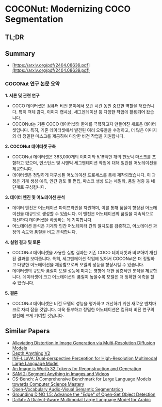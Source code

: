# COCONut: Modernizing COCO Segmentation
## TL;DR
## Summary
- [https://arxiv.org/pdf/2404.08639.pdf](https://arxiv.org/pdf/2404.08639.pdf)

### COCONut 연구 논문 요약

**1. 서론 및 관련 연구**
- COCO 데이터셋은 컴퓨터 비전 분야에서 오랜 시간 동안 중요한 역할을 해왔습니다. 특히 객체 감지, 이미지 캡셔닝, 세그멘테이션 등 다양한 작업에 활용되어 왔습니다.
- COCONut는 기존 COCO 데이터셋의 한계를 극복하고자 만들어진 새로운 데이터셋입니다. 특히, 기존 데이터셋에서 발견된 여러 오류들을 수정하고, 더 많은 이미지와 더 정밀한 마스크를 제공하여 다양한 비전 작업을 지원합니다.

**2. COCONut 데이터셋 구축**
- COCONut 데이터셋은 383,000개의 이미지와 5.18백만 개의 판노틱 마스크를 포함하고 있으며, 인스턴스 및 시맨틱 세그멘테이션 작업에 대해 일관된 어노테이션을 제공합니다.
- 데이터셋은 정밀하게 재구성된 어노테이션 프로세스를 통해 제작되었습니다. 이 과정은 기계 생성 예측, 인간 검토 및 편집, 마스크 생성 또는 세밀화, 품질 검증 등 네 단계로 구성됩니다.

**3. 데이터 엔진 및 어노테이션 분석**
- 데이터 엔진은 어노테이션 파이프라인을 지원하며, 이를 통해 품질이 향상된 어노테이션을 대규모로 생성할 수 있습니다. 이 엔진은 어노테이션의 품질을 지속적으로 개선하여 데이터셋을 확장하는 데 기여합니다.
- 어노테이션 분석은 기계와 인간 어노테이터 간의 일치도를 검증하고, 어노테이션 과정의 속도와 품질을 비교 분석합니다.

**4. 실험 결과 및 토론**
- COCONut 데이터셋을 사용한 실험 결과는 기존 COCO 데이터셋과 비교하여 개선된 결과를 보여줍니다. 특히, 세그멘테이션 작업에 있어서 COCONut은 더 정밀하고 다양한 어노테이션을 제공함으로써 모델의 성능을 향상시킬 수 있습니다.
- 데이터셋의 규모와 품질이 모델 성능에 미치는 영향에 대한 심층적인 분석을 제공합니다. 데이터셋이 크고 어노테이션의 품질이 높을수록 모델은 더 정확한 예측을 할 수 있습니다.

**5. 결론**
- COCONut 데이터셋은 비전 모델의 성능을 평가하고 개선하기 위한 새로운 벤치마크로 자리 잡을 것입니다. 더욱 풍부하고 정밀한 어노테이션은 컴퓨터 비전 연구의 발전에 크게 기여할 것입니다.

## Similar Papers
- [Alleviating Distortion in Image Generation via Multi-Resolution Diffusion Models](2406.09416.md)
- [Depth Anything V2](2406.09414.md)
- [INF-LLaVA: Dual-perspective Perception for High-Resolution Multimodal Large Language Model](2407.16198.md)
- [An Image is Worth 32 Tokens for Reconstruction and Generation](2406.07550.md)
- [SAM 2: Segment Anything in Images and Videos](2408.00714.md)
- [CS-Bench: A Comprehensive Benchmark for Large Language Models towards Computer Science Mastery](2406.08587.md)
- [Open-Vocabulary Audio-Visual Semantic Segmentation](2407.21721.md)
- [Grounding DINO 1.5: Advance the "Edge" of Open-Set Object Detection](2405.10300.md)
- [Dallah: A Dialect-Aware Multimodal Large Language Model for Arabic](2407.18129.md)

